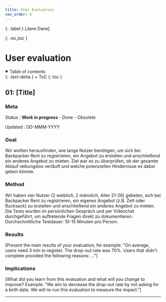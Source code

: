 ```yaml
---
title: User Evaluation
nav_order: 4
---
```


{: .label }
[Jane Dane]

{: .no_toc }
# User evaluation

<details open markdown="block">
{: .text-delta }
<summary>Table of contents</summary>
+ ToC
{: toc }
</details>

## 01: [Title]

### Meta

Status
: **Work in progress** - Done - Obsolete

Updated
: DD-MMM-YYYY

### Goal

Wir wollten herausfinden, wie lange Nutzer benötigen, um sich bei Backpacker Rent zu registrieren, ein Angebot zu erstellen und anschließend ein anderes Angebot zu mieten. Ziel war es zu überprüfen, ob der gesamte Ablauf reibungslos verläuft und welche potenziellen Hindernisse es dabei geben könnte.

### Method

Wir haben vier Nutzer (2 weiblich, 2 männlich, Alter 21-26) gebeten, sich bei Backpacker Rent zu registrieren, ein eigenes Angebot (z.B. Zelt oder Rucksack) zu erstellen und anschließend ein anderes Angebot zu mieten. Die Tests wurden im persönlichen Gespräch und per Videochat durchgeführt, um auftretende Fragen direkt zu dokumentieren. Durchschnittliche Testdauer: 10-15 Minuten pro Person.

### Results

[Present the main results of your evaluation, for example: "On average, users need 3 min to register. The drop-out rate was 70%. Users that didn't complete provided the following reasons: ..."]

### Implications

[What did you learn from this evaluation and what will you change to improve? Example: "We aim to decrease the drop-out rate by not asking for a birth date. We will re-run this evaluation to measure the impact."]

---
